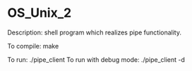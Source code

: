 OS_Unix_2
=======================
Description: shell program which realizes pipe functionality.

To compile: make

To run: ./pipe_client
To run with debug mode: ./pipe_client -d
